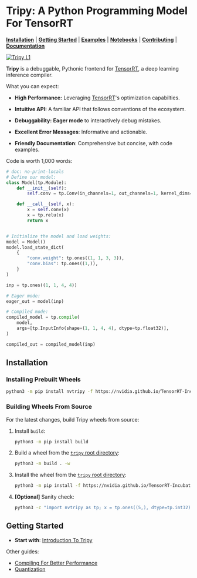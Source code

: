 
# Tripy: A Python Programming Model For TensorRT

[**Installation**](#installation)
| [**Getting Started**](#getting-started)
| [**Examples**](https://github.com/NVIDIA/TensorRT-Incubator/tree/main/tripy/examples)
| [**Notebooks**](https://github.com/NVIDIA/TensorRT-Incubator/tree/main/tripy/notebooks)
| [**Contributing**](https://github.com/NVIDIA/TensorRT-Incubator/blob/main/tripy/CONTRIBUTING.md)
| [**Documentation**](https://nvidia.github.io/TensorRT-Incubator/)

<!-- Tripy: DOC: OMIT Start -->
[![Tripy L1](https://github.com/NVIDIA/TensorRT-Incubator/actions/workflows/tripy-l1.yml/badge.svg)](https://github.com/NVIDIA/TensorRT-Incubator/actions/workflows/tripy-l1.yml)
<!-- Tripy: DOC: OMIT End -->

**Tripy** is a debuggable, Pythonic frontend for [TensorRT](https://developer.nvidia.com/tensorrt),
a deep learning inference compiler.

What you can expect:

- **High Performance:** Leveraging [TensorRT](https://developer.nvidia.com/tensorrt)'s optimization capabilties.

- **Intuitive API:** A familiar API that follows conventions of the ecosystem.

- **Debuggability:** **Eager mode** to interactively debug mistakes.

- **Excellent Error Messages**: Informative and actionable.

- **Friendly Documentation**: Comprehensive but concise, with code examples.

Code is worth 1,000 words:

```py
# doc: no-print-locals
# Define our model:
class Model(tp.Module):
    def __init__(self):
        self.conv = tp.Conv(in_channels=1, out_channels=1, kernel_dims=[3, 3])

    def __call__(self, x):
        x = self.conv(x)
        x = tp.relu(x)
        return x


# Initialize the model and load weights:
model = Model()
model.load_state_dict(
    {
        "conv.weight": tp.ones((1, 1, 3, 3)),
        "conv.bias": tp.ones((1,)),
    }
)

inp = tp.ones((1, 1, 4, 4))

# Eager mode:
eager_out = model(inp)

# Compiled mode:
compiled_model = tp.compile(
    model,
    args=[tp.InputInfo(shape=(1, 1, 4, 4), dtype=tp.float32)],
)

compiled_out = compiled_model(inp)
```


## Installation

<!-- Tripy: DOC: OMIT Start -->
### Installing Prebuilt Wheels
<!-- Tripy: DOC: OMIT End -->

```bash
python3 -m pip install nvtripy -f https://nvidia.github.io/TensorRT-Incubator/packages.html
```

<!-- Tripy: DOC: OMIT Start -->
### Building Wheels From Source

For the latest changes, build Tripy wheels from source:

1. Install `build`:

    ```bash
    python3 -m pip install build
    ```

2. Build a wheel from the [`tripy` root directory](.):

    ```bash
    python3 -m build . -w
    ```

3. Install the wheel from the [`tripy` root directory](.):

    ```bash
    python3 -m pip install -f https://nvidia.github.io/TensorRT-Incubator/packages.html dist/nvtripy-*.whl
    ```

4. **[Optional]** Sanity check:

    ```bash
    python3 -c "import nvtripy as tp; x = tp.ones((5,), dtype=tp.int32); assert x.tolist() == [1] * 5"
    ```
<!-- Tripy: DOC: OMIT End -->


## Getting Started

- **Start with**:
    [Introduction To Tripy](https://nvidia.github.io/TensorRT-Incubator/pre0_user_guides/00-introduction-to-tripy.html)

Other guides:

- [Compiling For Better Performance](https://nvidia.github.io/TensorRT-Incubator/pre0_user_guides/02-compiler.html)
- [Quantization](https://nvidia.github.io/TensorRT-Incubator/pre0_user_guides/01-quantization.html)
